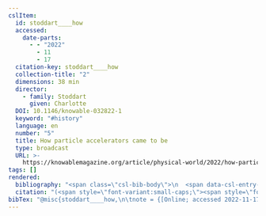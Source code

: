 ```yaml
---
cslItem:
  id: stoddart____how
  accessed:
    date-parts:
      - - "2022"
        - 11
        - 17
  citation-key: stoddart____how
  collection-title: "2"
  dimensions: 38 min
  director:
    - family: Stoddart
      given: Charlotte
  DOI: 10.1146/knowable-032822-1
  keyword: "#history"
  language: en
  number: "5"
  title: How particle accelerators came to be
  type: broadcast
  URL: >-
    https://knowablemagazine.org/article/physical-world/2022/how-particle-accelerators-came-be
tags: []
rendered:
  bibliography: "<span class=\"csl-bib-body\">\n  <span data-csl-entry-id=\"stoddart____how\" class=\"csl-entry\">Stoddart (Regisseur). <span class='date-bib'>(o.\_J.)</span>. <span class='title'><i><b><span style=\"font-style:normal;\">How particle accelerators came to be</span></b></i></span> (Nr. 5). <span class='URL'><a href='https://doi.org/10.1146/knowable-032822-1'>LINK</a></span></span>\n</span>"
  citation: "(<span style=\"font-variant:small-caps;\"><span style=\"font-variant:small-caps;\">Stoddart</span></span>, o.\_J.)"
bibTex: "@misc{stoddart____how,\n\tnote = {[Online; accessed 2022-11-17]},\n\tseries = {2},\n\ttitle = {How particle accelerators came to be},\n\thowpublished = {https://knowablemagazine.org/article/physical-world/2022/how-particle-accelerators-came-be},\n}\n\n"
---
```

